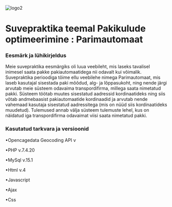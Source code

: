 ![logo2](https://user-images.githubusercontent.com/70900361/122216541-2fb92f80-ceb5-11eb-8901-f2ee808b1046.png)



# Suvepraktika teemal Pakikulude optimeerimine : Parimautomaat

### Eesmärk ja lühikirjeldus

Meie suvepraktika eesmärgiks oli luua veebileht, mis laseks tavalisel inimesel saata pakke pakiautomaatidega nii odavalt kui võimalik. Suvepraktika perioodiga tõime ellu veebilehe nimega Parimautomaat, mis laseb kasutajal sisestada paki mõõdud, alg- ja lõppasukoht, ning nende järgi arvutab meie süsteem odavaima transpordifirma, millega saata nimetatud pakki. Süsteem töötab muutes sisestatud aadressid kordinaatideks ning siis võtab andmebaasist pakiautomaatide kordinaadid ja arvutab nende vahemaad kasutaja sisestatud aadressitega (mis on nüüd siis kordinaatideks muudetud). Tulemused annab välja süsteem tulemuste lehel, kus on näidatud iga transpordifirma odavaimat viisi saata nimetatud pakki.

### Kasutatud tarkvara ja versioonid

•Opencagedata Geocoding API v

•PHP v.7.4.20

•MySql v.15.1

•Html v.4

•Javascript

•Ajax

•Css

